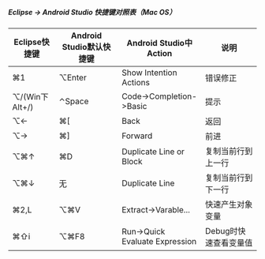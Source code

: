 ##### Eclipse -> Android Studio 快捷键对照表（Mac OS）

Eclipse快捷键|Android Studio默认快捷键|Android Studio中Action|说明
---|---|---|---
⌘1|⌥Enter|Show Intention Actions|错误修正
⌥/(Win下Alt+/)|⌃Space|Code->Completion->Basic|提示
⌥←|⌘[|Back|返回
⌥→|⌘]|Forward|前进
⌥⌘↑|⌘D|Duplicate Line or Block|复制当前行到上一行
⌥⌘↓|无|Duplicate Line|复制当前行到下一行
⌘2,L|⌥⌘V|Extract->Varable...|快速产生对象变量
⌘⇧i|⌥⌘F8|Run->Quick Evaluate Expression|Debug时快速查看变量值
